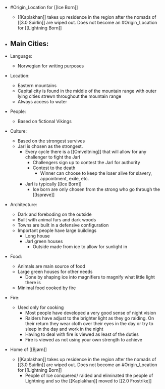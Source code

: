 - #Origin_Location for [[Ice Born]]
	- [[Kaplakhan]] takes up residence in the region after the nomads of [[3.0 Suirlin]] are wiped out. Does not become an #Origin_Location for [[Lightning Born]]
- Main Cities:
	- 
- Language: 
	- Norwegian for writing purposes
- Location: 
	- Eastern mountains
	- Capital city is found in the middle of the mountain range with outer lying cities strewn throughout the mountain range
	- Always access to water
- People: 
	- Based on fictional Vikings
- Culture:
	- Based on the strongest survives
	- Jarl is chosen as the strongest. 
		- Every cycle there is a [[Omveltning]] that will allow for any challenger to fight the Jarl
			- Challengers sign up to contest the Jarl for authority
			- Contest to the death
				- Winner can choose to keep the loser alive for slavery, appointment, exile, etc.
		- Jarl is typically [[Ice Born]]
			- Ice born are only chosen from the strong who go through the [[Isprøve]]
- Architecture:
	- Dark and foreboding on the outside
	- Built with animal furs and dark woods
	- Towns are built in a defensive configuration
	- Important people have large buildings
		- Long house
		- Jarl green houses
			- Outside made from ice to allow for sunlight in
- Food:
	- Animals are main source of food
	- Large green houses for other needs
		- Done by shaping ice into magnifiers to magnify what little light there is
	- Minimal food cooked by fire
- Fire:
	- Used only for cooking
		- Most people have developed a very good sense of night vision
		- Raiders have adjust to the brighter light as they go raiding. On their return they wear cloth over their eyes in the day or try to sleep in the day and work in the night
		- Having to deal with fire is viewed as least of the duties
		- Fire is viewed as not using your own strength to achieve

- Home of [[Bjørn]]
	- [[Kaplakhan]] takes up residence in the region after the nomads of [[3.0 Suirlin]] are wiped out. Does not become an #Origin_Location for [[Lightning Born]]
		- People of Ice conquered/ raided and eliminated the people of Lightning and so the [[Kaplakhan]] moved to [[2.0 Frostrike]]